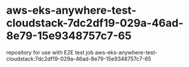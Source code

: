 # aws-eks-anywhere-test-cloudstack-7dc2df19-029a-46ad-8e79-15e9348757c7-65
repository for use with E2E test job aws-eks-anywhere-test-cloudstack:7dc2df19-029a-46ad-8e79-15e9348757c7-65
